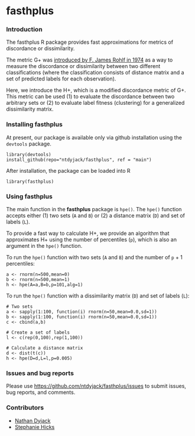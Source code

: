 # fasthplus

### Introduction 

The fasthplus R package provides fast approximations for metrics of 
discordance or dissimilarity. 

The metric G+ was
[introduced by F. James Rohlf in 1974](https://www.annualreviews.org/doi/abs/10.1146/annurev.es.05.110174.000533) 
as a way to measure the discordance or dissimilarity between two different classifications (where the classification consists of distance matrix and a set of predicted labels for each observation). 

Here, we introduce the H+, which is a modified discordance metric of G+. 
This metric can be used (1) to evaluate the discordance between two arbitrary sets or (2) to evaluate label fitness (clustering) for a generalized dissimilarity matrix. 


### Installing fasthplus

At present, our package is available only via github installation using the `devtools` package.

```
library(devtools)
install_github(repo="ntdyjack/fasthplus", ref = "main")
```

After installation, the package can be loaded into R

```
library(fasthplus)
```

### Using fasthplus

The main function in the **fasthplus** package is `hpe()`. 
The `hpe()` function accepts either (1) two sets (`A` and `B`) or 
(2) a distance matrix (`D`) and set of labels (`L`). 

To provide a fast way to calculate H+, we provide an algorithm that approximates H+ using the number of percentiles (`p`), which is also an argument in the `hpe()` function. 

To run the `hpe()` function with two sets (`A` and `B`) and the number of `p` + 1 percentiles: 

```
a <- rnorm(n=500,mean=0)
b <- rnorm(n=500,mean=1)
h <- hpe(A=a,B=b,p=101,alg=1)
```

To run the `hpe()` function with a dissimilarity matrix (`D`) and set of labels (`L`): 

``` 
# Two sets
a <- sapply(1:100, function(i) rnorm(n=50,mean=0.0,sd=1))
b <- sapply(1:100, function(i) rnorm(n=50,mean=0.0,sd=1))
c <- cbind(a,b)

# Create a set of labels
l <- c(rep(0,100),rep(1,100))

# Calculate a distance matrix
d <- dist(t(c))
h <- hpe(D=d,L=l,p=0.005)
```

	
### Issues and bug reports

Please use https://github.com/ntdyjack/fasthplus/issues to submit issues, bug reports, and comments.

### Contributors

* [Nathan Dyjack](https://github.com/ntdyjack)
* [Stephanie Hicks](https://github.com/stephaniehicks)



